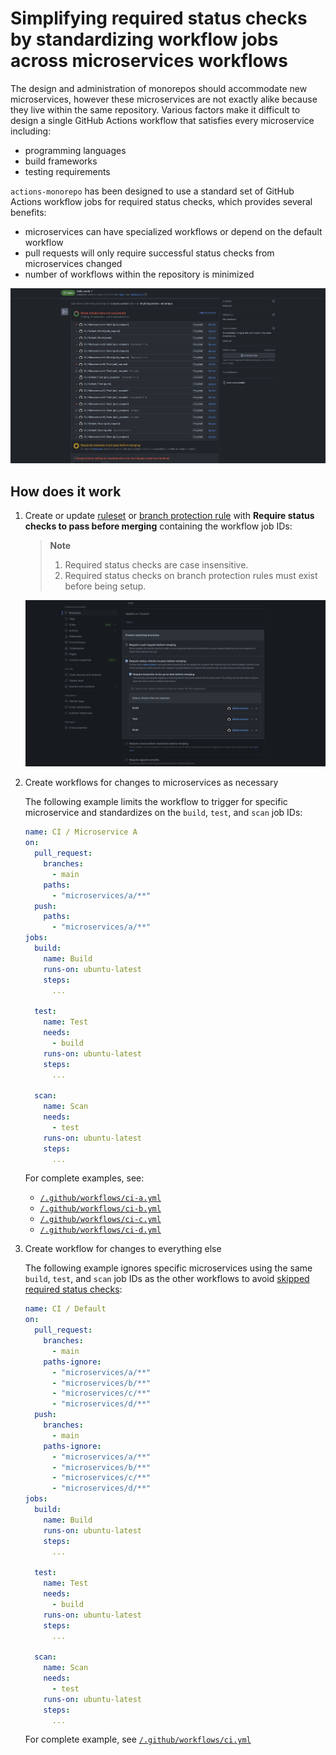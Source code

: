 # Simplifying required status checks by standardizing workflow jobs across microservices workflows

The design and administration of monorepos should accommodate new microservices, however these microservices are not exactly alike because they live within the same repository.  Various factors make it difficult to design a single GitHub Actions workflow that satisfies every microservice including:

- programming languages
- build frameworks
- testing requirements

`actions-monorepo` has been designed to use a standard set of GitHub Actions workflow jobs for required status checks, which provides several benefits:

- microservices can have specialized workflows or depend on the default workflow
- pull requests will only require successful status checks from microservices changed
- number of workflows within the repository is minimized

![Screenshot of required status checks fulfilled for all microservices within GitHub pull request](required_status_checks_pr.png)

## How does it work

1. Create or update [ruleset](https://docs.github.com/en/enterprise-cloud@latest/repositories/configuring-branches-and-merges-in-your-repository/managing-rulesets) or [branch protection rule](https://docs.github.com/en/enterprise-cloud@latest/repositories/configuring-branches-and-merges-in-your-repository/managing-protected-branches/managing-a-branch-protection-rule) with **Require status checks to pass before merging** containing the workflow job IDs:

   > **Note**
   > 1. Required status checks are case insensitive.
   > 1. Required status checks on branch protection rules must exist before being setup.

   ![Screenshot of required status checks from GitHub Actions to satisfy branch protection rule](required_status_checks.png)

1. Create workflows for changes to microservices as necessary

   The following example limits the workflow to trigger for specific microservice and standardizes on the `build`, `test`, and `scan` job IDs:

   ```yaml
   name: CI / Microservice A
   on:
     pull_request:
       branches:
         - main
       paths:
         - "microservices/a/**"
     push:
       paths:
         - "microservices/a/**"
   jobs:
     build:
       name: Build
       runs-on: ubuntu-latest
       steps:
         ...
   
     test:
       name: Test 
       needs:
         - build
       runs-on: ubuntu-latest
       steps:
         ...
   
     scan:
       name: Scan
       needs:
         - test
       runs-on: ubuntu-latest
       steps:
         ...
   ```

   For complete examples, see:

   - [`/.github/workflows/ci-a.yml`](https://github.com/tinyfists/actions-monorepo/blob/b6e3f586bbee8269c5aecaa5a399debba6b175ba/.github/workflows/ci-a.yml)
   - [`/.github/workflows/ci-b.yml`](https://github.com/tinyfists/actions-monorepo/blob/b6e3f586bbee8269c5aecaa5a399debba6b175ba/.github/workflows/ci-b.yml)
   - [`/.github/workflows/ci-c.yml`](https://github.com/tinyfists/actions-monorepo/blob/b6e3f586bbee8269c5aecaa5a399debba6b175ba/.github/workflows/ci-c.yml)
   - [`/.github/workflows/ci-d.yml`](https://github.com/tinyfists/actions-monorepo/blob/b6e3f586bbee8269c5aecaa5a399debba6b175ba/.github/workflows/ci-d.yml)

1. Create workflow for changes to everything else

   The following example ignores specific microservices using the same `build`, `test`, and `scan` job IDs as the other workflows to avoid [skipped required status checks](https://docs.github.com/en/enterprise-cloud@latest/repositories/configuring-branches-and-merges-in-your-repository/managing-protected-branches/troubleshooting-required-status-checks#handling-skipped-but-required-checks):

   ```yaml
   name: CI / Default
   on:
     pull_request:
       branches:
         - main
       paths-ignore:
         - "microservices/a/**"
         - "microservices/b/**"
         - "microservices/c/**"
         - "microservices/d/**"
     push:
       branches:
         - main
       paths-ignore:
         - "microservices/a/**"
         - "microservices/b/**"
         - "microservices/c/**"
         - "microservices/d/**"
   jobs:
     build:
       name: Build
       runs-on: ubuntu-latest
       steps:
         ...
   
     test:
       name: Test 
       needs:
         - build
       runs-on: ubuntu-latest
       steps:
         ...
   
     scan:
       name: Scan
       needs:
         - test
       runs-on: ubuntu-latest
       steps:
         ...
   ```

   For complete example, see [`/.github/workflows/ci.yml`](https://github.com/tinyfists/actions-monorepo/blob/b6e3f586bbee8269c5aecaa5a399debba6b175ba/.github/workflows/ci.yml)
